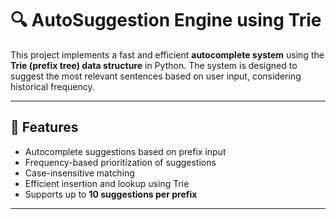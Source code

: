 # 🔍 AutoSuggestion Engine using Trie

This project implements a fast and efficient **autocomplete system** using the **Trie (prefix tree) data structure** in Python. The system is designed to suggest the most relevant sentences based on user input, considering historical frequency.

---

## 🚀 Features

- Autocomplete suggestions based on prefix input
- Frequency-based prioritization of suggestions
- Case-insensitive matching
- Efficient insertion and lookup using Trie
- Supports up to **10 suggestions per prefix**

---
